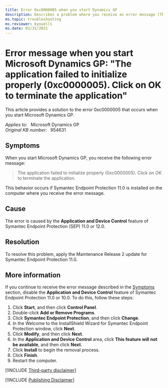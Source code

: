 ```yaml
---
title: Error 0xc0000005 when you start Dynamics GP
description: Describes a problem where you receive an error message (The application failed to initialize properly (0xc0000005). Click on OK to terminate the application) when you start Microsoft Dynamics GP. A resolution is provided.
ms.topic: troubleshooting
ms.reviewer: kyouells
ms.date: 03/31/2021
---
```

# Error message when you start Microsoft Dynamics GP: "The application failed to initialize properly (0xc0000005). Click on OK to terminate the application"

This article provides a solution to the error 0xc0000005 that occurs when you start Microsoft Dynamics GP.

_Applies to:_ &nbsp; Microsoft Dynamics GP  
_Original KB number:_ &nbsp; 954631

## Symptoms

When you start Microsoft Dynamics GP, you receive the following error message:

> The application failed to initialize properly (0xc0000005). Click on OK to terminate the application.

This behavior occurs if Symantec Endpoint Protection 11.0 is installed on the computer where you receive the error message.

## Cause

The error is caused by the **Application and Device Control** feature of Symantec Endpoint Protection (SEP) 11.0 or 12.0.

## Resolution

To resolve this problem, apply the Maintenance Release 2 update for Symantec Endpoint Protection 11.0.

## More information

If you continue to receive the error message described in the [Symptoms](#symptoms) section, disable the **Application and Device Control** feature of Symantec Endpoint Protection 11.0 or 10.0. To do this, follow these steps:

1. Click **Start**, and then click **Control Panel**.
2. Double-click **Add or Remove Programs**.
3. Click **Symantec Endpoint Protection**, and then click **Change**.
4. In the Welcome to the InstallShield Wizard for Symantec Endpoint Protection window, click **Next**.
5. Click **Modify**, and then click **Next**.
6. In the **Application and Device Control** area, click **This feature will not be available**, and then click **Next**.
7. Click **Install** to begin the removal process.
8. Click **Finish**.
9. Restart the computer.

[!INCLUDE [Third-party disclaimer](../../../includes/third-party-disclaimer.md)]

[!INCLUDE [Publishing Disclaimer](../../../includes/publishing-disclaimer.md)]
